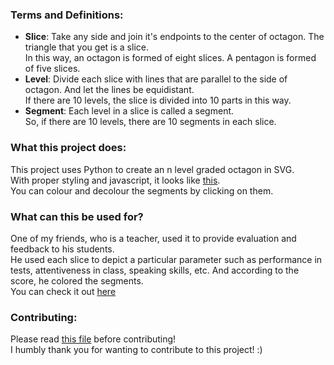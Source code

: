 ### Terms and Definitions:
- **Slice**: Take any side and join it's endpoints to the center of octagon. The triangle that you get is a slice.  
In this way, an octagon is formed of eight slices. A pentagon is formed of five slices.
- **Level**: Divide each slice with lines that are parallel to the side of octagon. And let the lines be equidistant.  
If there are 10 levels, the slice is divided into 10 parts in this way.
- **Segment**: Each level in a slice is called a segment.  
So, if there are 10 levels, there are 10 segments in each slice.

### What this project does:
This project uses Python to create an n level graded octagon in SVG.  
With proper styling and javascript, it looks like [this][1].  
You can colour and decolour the segments by clicking on them.  

### What can this be used for?
One of my friends, who is a teacher, used it to provide evaluation and feedback to his students.  
He used each slice to depict a particular parameter such as performance in tests, attentiveness in class, speaking skills, etc.
And according to the score, he colored the segments.  
You can check it out [here][2]

### Contributing:
Please read [this file][3] before contributing!  
I humbly thank you for wanting to contribute to this project! :)

[1]: https://jsfiddle.net/masquerade817/ok6wt54v/
[2]: ./octagon_working_example/
[3]: ./CONTRIBUTING.md
